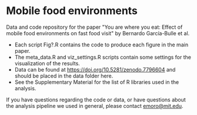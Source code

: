# Mobile food environments

Data and code repository for the paper "You are where you eat: Effect of mobile food environments on fast food visit" by Bernardo García-Bulle et al.

-   Each script Fig?.R contains the code to produce each figure in the main paper.
-   The meta_data.R and viz_settings.R scripts contain some settings for the visualization of the results.
-   Data can be found at <https://doi.org/10.5281/zenodo.7796604> and should be placed in the data folder here.
-   See the Supplementary Material for the list of R libraries used in the analysis.

If you have questions regarding the code or data, or have questions about the analysis pipeline we used in general, please contact [emoro\@mit.edu](mailto:emoro@mit.edu).

